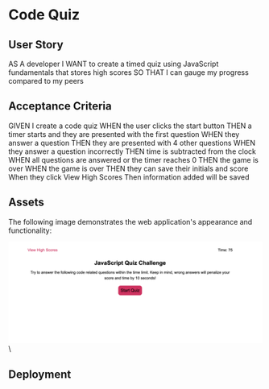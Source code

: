 # Code Quiz

## User Story

AS A developer
I WANT to create a timed quiz using JavaScript fundamentals that stores high scores
SO THAT I can gauge my progress compared to my peers

## Acceptance Criteria

GIVEN I create a code quiz
WHEN the user clicks the start button
THEN a timer starts and they are presented with the first question
WHEN they answer a question
THEN they are presented with 4 other questions
WHEN they answer a question incorrectly
THEN time is subtracted from the clock
WHEN all questions are answered or the timer reaches 0
THEN the game is over
WHEN the game is over
THEN they can save their initials and score
When they click View High Scores
Then information added will be saved

## Assets

The following image demonstrates the web application's appearance and functionality:

![The code quiz application includes a view high scores page, a timer, and sections with questions/answers.](./assets/images/Screenshot.png)\

## Deployment

